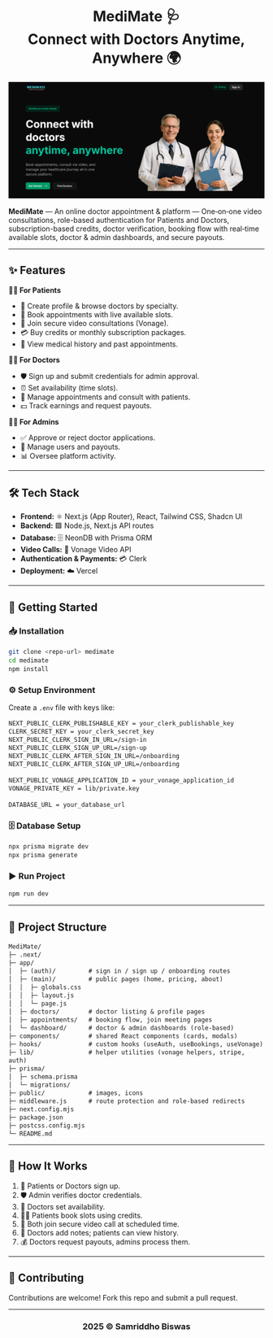 <h1 align="center">MediMate 🩺 <br> Connect with Doctors Anytime, Anywhere 🌍</h1>

![image](public/landing.png)

**MediMate** — An online doctor appointment & platform — One‑on‑one video consultations, role-based authentication for Patients and Doctors, subscription-based credits, doctor verification, booking flow with real‑time available slots, doctor & admin dashboards, and secure payouts.

---

## ✨ Features

**👩‍⚕️ For Patients**
- 📝 Create profile & browse doctors by specialty.
- 📅 Book appointments with live available slots.
- 🎥 Join secure video consultations (Vonage).
- 💳 Buy credits or monthly subscription packages.
- 📖 View medical history and past appointments.

**🧑‍⚕️ For Doctors**
- 🛡️ Sign up and submit credentials for admin approval.
- ⏰ Set availability (time slots).
- 👥 Manage appointments and consult with patients.
- 💵 Track earnings and request payouts.

**👨‍💼 For Admins**
- ✅ Approve or reject doctor applications.
- 👥 Manage users and payouts.
- 📊 Oversee platform activity.

---

## 🛠 Tech Stack

- **Frontend:** ⚛️ Next.js (App Router), React, Tailwind CSS, Shadcn UI
- **Backend:** 🟩 Node.js, Next.js API routes  
- **Database:** 🗄 NeonDB with Prisma ORM  
- **Video Calls:** 🎥 Vonage Video API  
- **Authentication & Payments:** 💳 Clerk  
- **Deployment:** ☁️ Vercel

---

## 🚀 Getting Started

### 📥 Installation
```bash
git clone <repo-url> medimate
cd medimate
npm install
```

### ⚙️ Setup Environment
Create a `.env` file with keys like:
```env
NEXT_PUBLIC_CLERK_PUBLISHABLE_KEY = your_clerk_publishable_key
CLERK_SECRET_KEY = your_clerk_secret_key
NEXT_PUBLIC_CLERK_SIGN_IN_URL=/sign-in
NEXT_PUBLIC_CLERK_SIGN_UP_URL=/sign-up
NEXT_PUBLIC_CLERK_AFTER_SIGN_IN_URL=/onboarding
NEXT_PUBLIC_CLERK_AFTER_SIGN_UP_URL=/onboarding

NEXT_PUBLIC_VONAGE_APPLICATION_ID = your_vonage_application_id
VONAGE_PRIVATE_KEY = lib/private.key

DATABASE_URL = your_database_url
```

### 🗄 Database Setup
```bash
npx prisma migrate dev
npx prisma generate
```

### ▶️ Run Project
```bash
npm run dev
```

---

## 📂 Project Structure
```
MediMate/
├─ .next/
├─ app/
│  ├─ (auth)/         # sign in / sign up / onboarding routes
│  ├─ (main)/         # public pages (home, pricing, about)
│  │  ├─ globals.css
│  │  ├─ layout.js
│  │  └─ page.js
│  ├─ doctors/        # doctor listing & profile pages
│  ├─ appointments/   # booking flow, join meeting pages
│  └─ dashboard/      # doctor & admin dashboards (role-based)
├─ components/        # shared React components (cards, modals)
├─ hooks/             # custom hooks (useAuth, useBookings, useVonage)
├─ lib/               # helper utilities (vonage helpers, stripe, auth)
├─ prisma/
│  ├─ schema.prisma
│  └─ migrations/
├─ public/            # images, icons
├─ middleware.js      # route protection and role-based redirects
├─ next.config.mjs
├─ package.json
├─ postcss.config.mjs
└─ README.md
```


---

## 🔄 How It Works

1. 🙋 Patients or Doctors sign up.  
2. 🛡️ Admin verifies doctor credentials.  
3. 📅 Doctors set availability.  
4. 👩‍⚕️ Patients book slots using credits.  
5. 🎥 Both join secure video call at scheduled time.  
6. 📝 Doctors add notes; patients can view history.  
7. 💰 Doctors request payouts, admins process them.
---

## 🤝 Contributing

Contributions are welcome! Fork this repo and submit a pull request.

---

<h3 align="center">2025 ©️ Samriddho Biswas</h3>